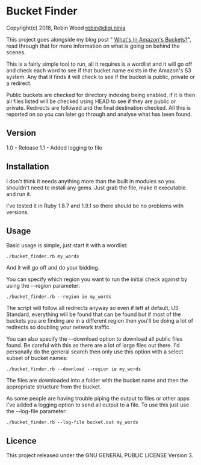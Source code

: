 # Bucket Finder

Copyright(c) 2018, Robin Wood <robin@digi.ninja>

This project goes alongside my blog post "
[What's In Amazon's Buckets?](https://digi.ninja/blog/whats_in_amazons_buckets.php)",
read through that for more information on what is going on behind the scenes.

This is a fairly simple tool to run, all it requires is a wordlist and it will
go off and check each word to see if that bucket name exists in the Amazon's
S3 system. Any that it finds it will check to see if the bucket is public,
private or a redirect.

Public buckets are checked for directory indexing being enabled, if it is then
all files listed will be checked using HEAD to see if they are public or private.
Redirects are followed and the final destination checked. All this is reported
on so you can later go through and analyse what has been found.

## Version
1.0 - Release
1.1 - Added logging to file

## Installation
I don't think it needs anything more than the built in modules so you shouldn't
need to install any gems. Just grab the file, make it executable and run it.

I've tested it in Ruby 1.8.7 and 1.9.1 so there should be no problems with versions.

## Usage
Basic usage is simple, just start it with a wordlist:

```
./bucket_finder.rb my_words
```

And it will go off and do your bidding.

You can specify which region you want to run the initial check against by using
the --region parameter:

```
./bucket_finder.rb --region ie my_words
```

The script will follow all redirects anyway so even if left at default, US Standard,
everything will be found that can be found but if most of the buckets you are
finding are in a different region then you'll be doing a lot of redirects so doubling
your network traffic.

You can also specify the --download option to download all public files found. Be
careful with this as there are a lot of large files out there. I'd personally do
the general search then only use this option with a select subset of bucket names:

```
./bucket_finder.rb --download --region ie my_words
```

The files are downloaded into a folder with the bucket name and then the appropriate
structure from the bucket. 

As some people are having trouble piping the output to files or other apps I've added
a logging option to send all output to a file. To use this just use the --log-file 
parameter:

```
./bucket_finder.rb --log-file bucket.out my_words
```

## Licence
This project released under the GNU GENERAL PUBLIC LICENSE Version 3.
